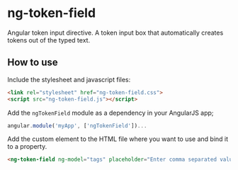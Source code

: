 # ng-token-field
Angular token input directive. A token input box that automatically creates tokens out of the typed text.

## How to use

Include the stylesheet and javascript files:
```html
<link rel="stylesheet" href="ng-token-field.css"> 
<script src="ng-token-field.js"></script>
```

Add the `ngTokenField` module as a dependency in your AngularJS app;
```javascript
angular.module('myApp', ['ngTokenField'])...
```

Add the custom element <ng-token-field> to the HTML file where you want to use and bind it to a property. 
```html
<ng-token-field ng-model="tags" placeholder="Enter comma separated values"></ng-token-field>{{tags}}
```

